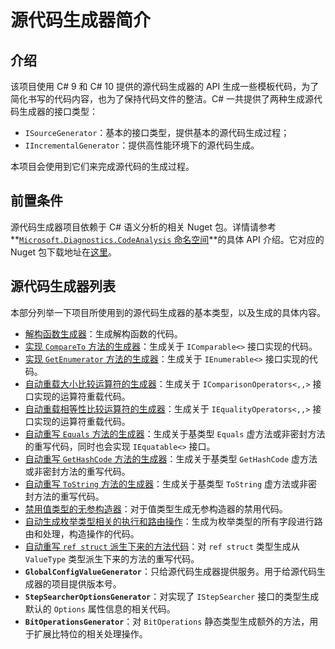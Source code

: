 # 源代码生成器简介

## 介绍

该项目使用 C# 9 和 C# 10 提供的源代码生成器的 API 生成一些模板代码，为了简化书写的代码内容，也为了保持代码文件的整洁。C# 一共提供了两种生成源代码生成器的接口类型：

* `ISourceGenerator`：基本的接口类型，提供基本的源代码生成过程；
* `IIncrementalGenerator`：提供高性能环境下的源代码生成。

本项目会使用到它们来完成源代码的生成过程。

## 前置条件

源代码生成器项目依赖于 C# 语义分析的相关 Nuget 包。详情请参考 **[`Microsoft.Diagnostics.CodeAnalysis` 命名空间](https://docs.microsoft.com/en-us/dotnet/api/system.diagnostics.codeanalysis)**的具体 API 介绍。它对应的 Nuget 包下载地址在[这里](https://www.nuget.org/packages/Microsoft.CodeAnalysis)。

## 源代码生成器列表

本部分列举一下项目所使用到的源代码生成器的基本类型，以及生成的具体内容。

* [解构函数生成器](auto-decon)：生成解构函数的代码。
* [实现 `CompareTo` 方法的生成器](auto-impl-comparable)：生成关于 `IComparable<>` 接口实现的代码。
* [实现 `GetEnumerator` 方法的生成器](auto-impl-enumerable)：生成关于 `IEnumerable<>` 接口实现的代码。
* [自动重载大小比较运算符的生成器](auto-overloads-comparison-op)：生成关于 `IComparisonOperators<,,>` 接口实现的运算符重载代码。
* [自动重载相等性比较运算符的生成器](auto-overloads-equality-op)：生成关于 `IEqualityOperators<,,>` 接口实现的运算符重载代码。
* [自动重写 `Equals` 方法的生成器](auto-overrides-equals)：生成关于基类型 `Equals` 虚方法或非密封方法的重写代码，同时也会实现 `IEquatable<>` 接口。
* [自动重写 `GetHashCode` 方法的生成器](auto-overrides-get-hash-code)：生成关于基类型 `GetHashCode` 虚方法或非密封方法的重写代码。
* [自动重写 `ToString` 方法的生成器](auto-overrides-to-string)：生成关于基类型 `ToString` 虚方法或非密封方法的重写代码。
* [禁用值类型的无参构造器](disable-parameterless-ctor)：对于值类型生成无参构造器的禁用代码。
* [自动生成枚举类型相关的执行和路由操作](enum-switch-expr)：生成为枚举类型的所有字段进行路由和处理，构造操作的代码。
* [自动重写 `ref struct` 派生下来的方法代码](ref-struct-default-overrides)：对 `ref struct` 类型生成从 `ValueType` 类型派生下来的方法的重写代码。
* **`GlobalConfigValueGenerator`**：只给源代码生成器提供服务。用于给源代码生成器的项目提供版本号。
* **`StepSearcherOptionsGenerator`**：对实现了 `IStepSearcher` 接口的类型生成默认的 `Options` 属性信息的相关代码。
* **`BitOperationsGenerator`**：对 `BitOperations` 静态类型生成额外的方法，用于扩展比特位的相关处理操作。
